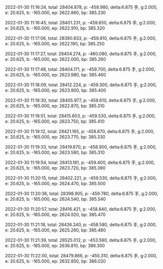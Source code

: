 2022-01-30 11:16:24, total: 28404.878, p: -458.980, delta:6.875 手, g:2.000, e: 20.625, b: -165.000, ep: 2622.860, bp: 385.230

2022-01-30 11:16:45, total: 28401.231, p: -459.650, delta:6.875 手, g:2.000, e: 20.625, b: -165.000, ep: 2622.910, bp: 385.320

2022-01-30 11:17:06, total: 28390.833, p: -459.810, delta:6.875 手, g:2.000, e: 20.625, b: -165.000, ep: 2622.190, bp: 385.250

2022-01-30 11:17:27, total: 28404.274, p: -460.080, delta:6.875 手, g:2.000, e: 20.625, b: -165.000, ep: 2622.000, bp: 385.260

2022-01-30 11:17:48, total: 28404.171, p: -459.700, delta:6.875 手, g:2.000, e: 20.625, b: -165.000, ep: 2623.980, bp: 385.460

2022-01-30 11:18:09, total: 28412.224, p: -459.300, delta:6.875 手, g:2.000, e: 20.625, b: -165.000, ep: 2623.900, bp: 385.400

2022-01-30 11:18:30, total: 28405.977, p: -459.610, delta:6.875 手, g:2.000, e: 20.625, b: -165.000, ep: 2622.870, bp: 385.310

2022-01-30 11:18:51, total: 28415.803, p: -459.530, delta:6.875 手, g:2.000, e: 20.625, b: -165.000, ep: 2623.750, bp: 385.410

2022-01-30 11:19:12, total: 28421.165, p: -458.870, delta:6.875 手, g:2.000, e: 20.625, b: -165.000, ep: 2623.770, bp: 385.330

2022-01-30 11:19:33, total: 28419.670, p: -458.900, delta:6.875 手, g:2.000, e: 20.625, b: -165.000, ep: 2623.580, bp: 385.310

2022-01-30 11:19:54, total: 28413.181, p: -459.400, delta:6.875 手, g:2.000, e: 20.625, b: -165.000, ep: 2623.720, bp: 385.390

2022-01-30 11:20:15, total: 28402.221, p: -459.530, delta:6.875 手, g:2.000, e: 20.625, b: -165.000, ep: 2624.470, bp: 385.500

2022-01-30 11:20:36, total: 28398.905, p: -459.780, delta:6.875 手, g:2.000, e: 20.625, b: -165.000, ep: 2624.540, bp: 385.540

2022-01-30 11:20:57, total: 28416.421, p: -458.840, delta:6.875 手, g:2.000, e: 20.625, b: -165.000, ep: 2624.920, bp: 385.470

2022-01-30 11:21:18, total: 28426.240, p: -458.580, delta:6.875 手, g:2.000, e: 20.625, b: -165.000, ep: 2625.260, bp: 385.480

2022-01-30 11:21:39, total: 28525.012, p: -453.590, delta:6.875 手, g:2.000, e: 20.625, b: -165.000, ep: 2636.810, bp: 386.300

2022-01-30 11:22:00, total: 28479.866, p: -455.310, delta:6.875 手, g:2.000, e: 20.625, b: -165.000, ep: 2632.850, bp: 386.020